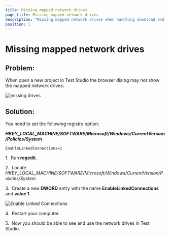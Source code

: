 ```yaml
---
title: Missing mapped network drives
page_title: Missing mapped network drives
description: "Missing mapped network drives when handling download and upload dialogs in Test Studio test"
position: 1
---
```

# Missing mapped network drives

## Problem:

When open a new project in Test Studio the browser dialog may not show the mapped network drives:

![missing drives][1]

## Solution:

You need to set the following registry option:

***HKEY_LOCAL_MACHINE/SOFTWARE/Microsoft/Windows/CurrentVersion/Policies/System***

    EnableLinkedConnections=1

1.&nbsp; Run **regedit**.

2.&nbsp; Locate *HKEY_LOCAL_MACHINE/SOFTWARE/Microsoft/Windows/CurrentVersion/Policies/System*

3.&nbsp; Create a new **DWORD** entry with the name **EnableLinkedConnections** and **value 1**.

![Enable Linked Connections][2]

4.&nbsp; Restart your computer.

5.&nbsp; Now you should be able to see and use the network drives in Test Studio.


[1]: /img/troubleshooting-guide/network-related-problems-tg/fig1.png
[2]: /img/troubleshooting-guide/network-related-problems-tg/fig2.png

